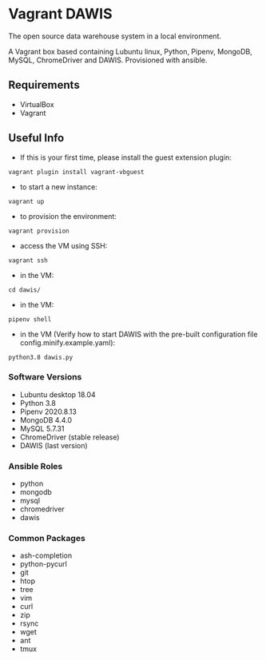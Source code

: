 # Vagrant DAWIS

The open source data warehouse system in a local environment.

A Vagrant box based containing Lubuntu linux, Python, Pipenv, MongoDB, MySQL, ChromeDriver and DAWIS. Provisioned with ansible.

## Requirements

* VirtualBox
* Vagrant

## Useful Info

* If this is your first time, please install the guest extension plugin:

```shell
vagrant plugin install vagrant-vbguest
```

* to start a new instance:

```shell
vagrant up
```

* to provision the environment:

```shell
vagrant provision
```

* access the VM using SSH:

```shell
vagrant ssh
```

* in the VM:

```shell
cd dawis/
```

* in the VM:

```shell
pipenv shell
```

* in the VM (Verify how to start DAWIS with the pre-built configuration file config.minify.example.yaml):

```shell
python3.8 dawis.py
```

### Software Versions

 - Lubuntu desktop 18.04
 - Python 3.8
 - Pipenv 2020.8.13
 - MongoDB 4.4.0
 - MySQL 5.7.31
 - ChromeDriver (stable release)
 - DAWIS (last version)

### Ansible Roles

- python
- mongodb
- mysql
- chromedriver
- dawis

### Common Packages

 - ash-completion
 - python-pycurl
 - git
 - htop
 - tree
 - vim
 - curl
 - zip
 - rsync
 - wget
 - ant
 - tmux
